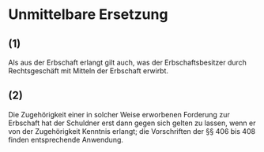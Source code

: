 # Unmittelbare Ersetzung



## (1)

 Als aus der Erbschaft erlangt gilt auch, was der Erbschaftsbesitzer durch Rechtsgeschäft mit Mitteln der Erbschaft erwirbt.

## (2)

 Die Zugehörigkeit einer in solcher Weise erworbenen Forderung zur Erbschaft hat der Schuldner erst dann gegen sich gelten zu lassen, wenn er von der Zugehörigkeit Kenntnis erlangt; die Vorschriften der §§ 406 bis 408 finden entsprechende Anwendung. 


